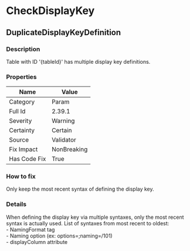 ﻿---  
uid: Validator_2_39_1  
---

# CheckDisplayKey

## DuplicateDisplayKeyDefinition

### Description

Table with ID '{tableId}' has multiple display key definitions.

### Properties

| Name         | Value       |
| ------------ | ----------- |
| Category     | Param       |
| Full Id      | 2.39.1      |
| Severity     | Warning     |
| Certainty    | Certain     |
| Source       | Validator   |
| Fix Impact   | NonBreaking |
| Has Code Fix | True        |

### How to fix

Only keep the most recent syntax of defining the display key.

### Details

When defining the display key via multiple syntaxes, only the most recent syntax is actually used. List of syntaxes from most recent to oldest:  
 \- NamingFormat tag  
 \- Naming option (ex: options\=;naming\=\/101)  
 \- displayColumn attribute

